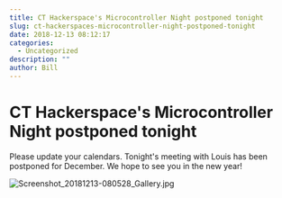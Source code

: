 ```yaml
---
title: CT Hackerspace's Microcontroller Night postponed tonight
slug: ct-hackerspaces-microcontroller-night-postponed-tonight
date: 2018-12-13 08:12:17
categories:
  - Uncategorized
description: ""
author: Bill
---
```


# CT Hackerspace's Microcontroller Night postponed tonight

Please update your calendars. Tonight's meeting with Louis has been postponed for December. We hope to see you in the new year!

![Screenshot_20181213-080528_Gallery.jpg](/uploads/2018/12/Screenshot_20181213-080528_Gallery.jpg)
